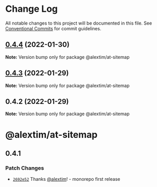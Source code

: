 # Change Log

All notable changes to this project will be documented in this file.
See [Conventional Commits](https://conventionalcommits.org) for commit guidelines.

## [0.4.4](https://github.com/alextim/at-blog/compare/@alextim/at-sitemap@0.4.3...@alextim/at-sitemap@0.4.4) (2022-01-30)

**Note:** Version bump only for package @alextim/at-sitemap





## [0.4.3](https://github.com/alextim/at-blog/compare/@alextim/at-sitemap@0.4.2...@alextim/at-sitemap@0.4.3) (2022-01-29)

**Note:** Version bump only for package @alextim/at-sitemap

## 0.4.2 (2022-01-29)

**Note:** Version bump only for package @alextim/at-sitemap

# @alextim/at-sitemap

## 0.4.1

### Patch Changes

- [`2692e52`](https://github.com/alextim/at-blog/commit/2692e524fe2bf10e47e1a4fbd6f7173ca1be3b65) Thanks [@alextim](https://github.com/alextim)! - monorepo first release
